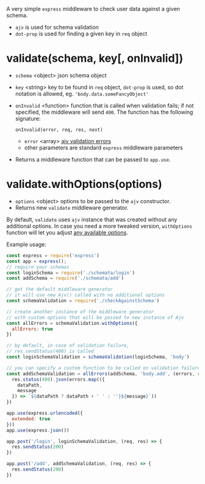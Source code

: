 A very simple `express` middleware to check user data against a given schema. 

* `ajv` is used for schema validation
* `dot-prop` is used for finding a given key in `req` object 

# validate(schema, key[, onInvalid])

* `schema` \<object> json schema object
* `key` \<string> key to be found in `req` object, `dot-prop` is used, so dot notation is allowed, eg. `'body.data.someFancyObject'`
* `onInvalid` \<function> function that is called when validation fails; if not specified, the middleware will send `400`. The function has the following signature: 
  
  `onInvalid(error, req, res, next)`
  * `error` \<array> [ajv validation errors](https://ajv.js.org/#validation-errors)
  * other parameters are standard `express` middleware parameters

* Returns a middleware function that can be passed to `app.use`. 

# validate.withOptions(options)

* `options` \<object> options to be passed to the `ajv` constructor. 
* Returns new `validate` middleware generator.

By default, `validate` uses `ajv` instance that was created without any additional options. In case you need a more tweaked version, `withOptions` function will let you adjust [any available options](https://ajv.js.org/#options).


Example usage:
```js
const express = require('express')
const app = express();
// require your schemas
const loginSchema = require('./schemata/login')
const addSchema = require('./schemata/add')

// get the default middleware generator
// it will use new Ajv() called with no additional options
const schemaValidation = require('./checkAgainstSchema')

// create another instance of the middleware generator
// with custom options that will be passed to new instance of Ajv
const allErrors = schemaValidation.withOptions({
  allErrors: true
})

// by default, in case of validation failure,
// res.sendStatus(400) is called
const loginSchemaValidation = schemaValidation(loginSchema, 'body')

// you can specify a custom function to be called on validation failure
const addSchemaValidation = allErrors(addSchema, 'body.add', (errors, req, res, next) => {
  res.status(400).json(errors.map(({
    dataPath,
    message
  }) => `${dataPath ? dataPath + ' ' : ''}${message}`))
})

app.use(express.urlencoded({
  extended: true
}))
app.use(express.json())

app.post('/login', loginSchemaValidation, (req, res) => {
  res.sendStatus(200)
})

app.post('/add', addSchemaValidation, (req, res) => {
  res.sendStatus(200)
})
```
